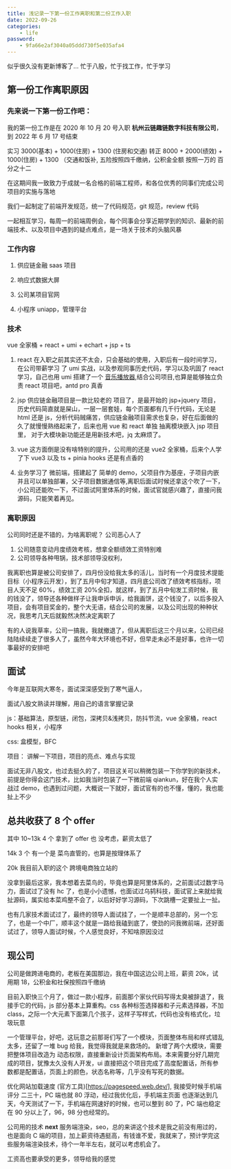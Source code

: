 ```yaml
---
title: 浅记录一下第一份工作离职和第二份工作入职
date: 2022-09-26
categories:
    - life
password:
    - 9fa66e2af3040a05ddd730f5e035afa4
---
```


似乎很久没有更新博客了...
忙于八股，忙于找工作，忙于学习

## 第一份工作离职原因

### 先来说一下第一份工作吧：

我的第一份工作是在 2020 年 10 月 20 号入职 **杭州云链趣链数字科技有限公司**，到 2022 年 6 月 17 号结束

实习 3000(基本) + 1000(住房) + 1300 (住房和交通)
转正 8000 + 2000(绩效) + 1000(住房) + 1300 （交通和饭补, 五险按照四千缴纳，公积金全额 按照一万的 百分之十二

在这期间我一致致力于成就一名合格的前端工程师，和各位优秀的同事们完成公司项目的实施与落地

我们一起制定了前端开发规范，统一了代码规范，git 规范，review 代码

一起相互学习，每周一的前端周例会，每个同事会分享近期学到的知识、最新的前端技术、以及项目中遇到的疑点难点，是一场关于技术的头脑风暴

### 工作内容

1. 供应链金融 saas 项目

2. 响应式数据大屏

3. 公司某项目官网

4. 小程序 uniapp，管理平台

### 技术

vue 全家桶 + react + umi + echart + jsp + ts

1. react 在入职之前其实还不太会，只会基础的使用，入职后有一段时间学习，在公司带薪学习 了 umi 实战，以及参观同事历史代码，学习以及巩固了 react 学习，自己也用 umi 搭建了一个 [音乐播放器](https://react-music-soupjian.vercel.app),结合公司项目,也算是能够独立负责 react 项目吧，antd pro 真香

2. jsp 供应链金融项目是一款比较老的 项目了，是最开始的 jsp+jquery 项目，历史代码简直就是屎山，一层一层套娃，每个页面都有几千行代码，无论是 html 还是 js，分析代码贼痛苦，供应链金融项目需求也复杂，好在后面做的久了就慢慢熟络起来了，后来也用 vue 和 react 单独 抽离模块嵌入 jsp 项目里， 对于大模块新功能还是用新技术吧，jq 太麻烦了。

3. vue 这方面倒是没有啥特别的提升，公司用的还是 vue2 全家桶，后来个人学了下 vue3 以及 ts + pinia hooks 还是有点香的

4. 业务学习了 微前端，搭建起了 简单的 demo，父项目作为基座，子项目内嵌并且可以单独部署，父子项目数据通信等,离职后面试时候还拿这个吹了一下，小公司还能吹一下，不过面试阿里体系的时候，面试官就感兴趣了，直接问我源码，只能笑着再见。

### 离职原因

公司同时还是不错的，为啥离职呢？ 公司恶心人了

1. 公司随意变动月度绩效考核，想拿全额绩效工资特别难
2. 公司领导各种甩锅，技术部领导没权利，

我离职也算是被公司安排了，四月份没给我太多的活儿，当时有一个月度技术提能目标（小程序云开发），到了五月中旬才知道，四月底公司改了绩效考核指标，项目人天不足 60%，绩效工资 20%全扣，就这样，到了五月中旬发工资时候，我的钱没了，领导还各种做样子让我申诉申诉，给我画饼，这个钱没了，以后多投入项目，会有项目奖金的，整个大无语，结合公司的发展，以及公司出现的种种状况，我思考几天后就毅然决然决定离职了

有的人说我草率，公司一搞我，我就撤退了，但从离职后这三个月以来，公司已经陆陆续续走了很多人了，虽然今年大环境也不好，但早走未必不是好事，也许一切事最好的安排吧

## 面试

今年是互联网大寒冬，面试深深感受到了寒气逼人，

面试八股文熟读并理解，用自己的语言掌握记录

js：基础算法，原型链，闭包，深拷贝&浅拷贝，防抖节流，vue 全家桶，react hooks 相关，小程序

css: 盒模型，BFC

项目： 讲解一下项目，项目的亮点、难点与实现

面试无非八股文，也过去挺久的了，项目这关可以稍微包装一下你学到的新技术，前提是你得会这门技术，比如我当时包装了一下微前端 qiankun，好在我个人实战过 demo，也遇到过问题，大概说一下就好，面试官有的也不懂，懂的，我也能扯上不少

## 总共收获了 8 个 offer

其中 10~13k 4 个 拿到了 offer 也 没考虑，薪资太低了

14k 3 个 有一个是 菜鸟直管的，也算是按理体系了

20k 我目前入职的这个 跨境电商独立站的

没拿到最后这家，我本想着去菜鸟的，毕竟也算是阿里体系的，之前面试过数字马力，面试过了没有 hc 了，也是小小遗憾，也面试过乌鸫科技，面试官上来就给我扯源码，属实给本菜鸡整不会了，以后好好学习源码，下次跳槽一定要扯上一扯。

也有几家技术面试过了，最终的领导人面试挂了，一个是顺丰总部的，另一个忘了，也是一个中厂，顺丰这个就是一路给我磕到底了，使劲的问我微前端，还好面试过了，领导人面试时候，个人感觉良好，不知啥原因没过

## 现公司

公司是做跨进电商的，老板在美国那边，我在中国这边公司上班，薪资 20k，试用期 18，公积金和社保按照四千缴纳

目前入职快三个月了，做过一款小程序，前面那个家伙代码写得太臭被辞退了，我接手它的代码，js 部分基本上算重构。css 各种标签选择器和子元素选择器，不加 class，之际一个大元素下面第几个孩子，这样子写样式，代码也没有格式化，垃圾玩意

一个管理平台，好吧，这玩意之前那哥们写了一个模块，页面整体布局和样式错乱太多，还留了一堆 bug 给我，我觉得我就是来救场的。
新增了两个大模块，需要把整体项目改造为 动态权限，直接重新设计页面架构布局。本来需要分好几期完成的项目，犹豫太久没有人开发，ui 直接把这个项目完成了高度配置话，所有参数都是配置话，页面上的颜色，状态名称等，几乎没有写死的数据。

优化网站加载速度 (官方工具)[https://pagespeed.web.dev/], 我接受时候手机端 评分 二三十，PC 端也就 80 浮动，经过我优化后，手机端主页面 也逐渐达到几天，今天测试了一下，手机端在网速好的时候，也可以整到 80 了，PC 端也稳定在 90 分以上了，96，98 分也经常的。

公司用的技术 **next** 服务端渲染，seo，总的来讲这个技术是我之前没有用过的，也是面向 C 端的项目，加上薪资待遇挺高，有钱谁不爱，我就来了，预计学完这些服务端渲染技术，待个一年半左右，就可以考虑机会了。

工资高也要承受的更多，领导给我的感觉
